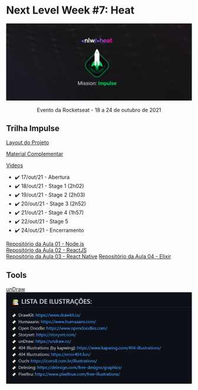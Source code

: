 # Next Level Week #7: Heat

![nlw-heat-impulse-logo](./archive/nlw-heat-impulse.jpg)

<p align="center">Evento da Rocketseat - 18 a 24 de outubro de 2021</p>

## Trilha Impulse

[Layout do Projeto](https://www.figma.com/community/file/1031699316177416916)

[Material Complementar](https://efficient-sloth-d85.notion.site/Impulse-240cb588fb8d4089917c7a6cef0008b3)

[Videos](https://nextlevelweek.com/episodios/impulse/aula-1/edicao/7)

- ✔️ 17/out/21 - Abertura
- ✔️ 18/out/21 - Stage 1 (2h02)
- ✔️ 19/out/21 - Stage 2 (2h03)
- ✔️ 20/out/21 - Stage 3 (2h52)
- ✔️ 21/out/21 - Stage 4 (1h57)
- ✔️ 22/out/21 - Stage 5
- ✔️ 24/out/21 - Encerramento

[Repositório da Aula 01 - Node.js](https://github.com/rocketseat-education/nlw-heat-node)\
[Repositório da Aula 02 - ReactJS](https://github.com/rocketseat-education/nlw-heat-web)\
[Repositório da Aula 03 - React Native](https://github.com/rocketseat-education/nlw-heat-reactnative)
[Repositório da Aula 04 - Elixir](https://github.com/rocketseat-education/nlw-heat-elixir)

## Tools

[unDraw](https://undraw.co/)
![Tools](./archive/tools.png)
